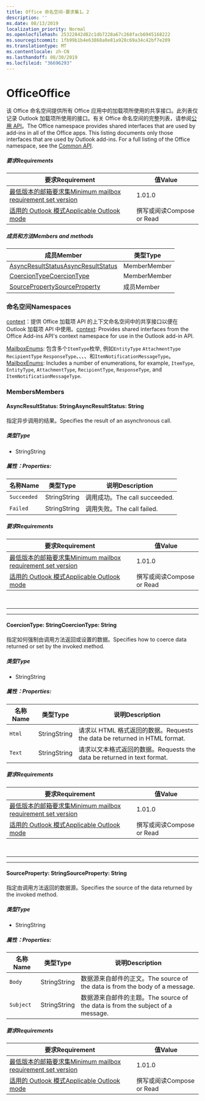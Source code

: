 ```yaml
---
title: Office 命名空间-要求集1。2
description: ''
ms.date: 08/13/2019
localization_priority: Normal
ms.openlocfilehash: 25322842d82c1db7228a67c268facb6945168222
ms.sourcegitcommit: 1fb99b1b4e63868a0e81a928c69a34c42bf7e209
ms.translationtype: MT
ms.contentlocale: zh-CN
ms.lasthandoff: 08/30/2019
ms.locfileid: "36696293"
---
```

# <a name="office"></a><span data-ttu-id="436c7-102">Office</span><span class="sxs-lookup"><span data-stu-id="436c7-102">Office</span></span>

<span data-ttu-id="436c7-p101">该 Office 命名空间提供所有 Office 应用中的加载项所使用的共享接口。此列表仅记录 Outlook 加载项所使用的接口。有关 Office 命名空间的完整列表，请参阅[公用 API](/javascript/api/office)。</span><span class="sxs-lookup"><span data-stu-id="436c7-p101">The Office namespace provides shared interfaces that are used by add-ins in all of the Office apps. This listing documents only those interfaces that are used by Outlook add-ins. For a full listing of the Office namespace, see the [Common API](/javascript/api/office).</span></span>

##### <a name="requirements"></a><span data-ttu-id="436c7-105">要求</span><span class="sxs-lookup"><span data-stu-id="436c7-105">Requirements</span></span>

|<span data-ttu-id="436c7-106">要求</span><span class="sxs-lookup"><span data-stu-id="436c7-106">Requirement</span></span>| <span data-ttu-id="436c7-107">值</span><span class="sxs-lookup"><span data-stu-id="436c7-107">Value</span></span>|
|---|---|
|[<span data-ttu-id="436c7-108">最低版本的邮箱要求集</span><span class="sxs-lookup"><span data-stu-id="436c7-108">Minimum mailbox requirement set version</span></span>](/office/dev/add-ins/reference/requirement-sets/outlook-api-requirement-sets)| <span data-ttu-id="436c7-109">1.0</span><span class="sxs-lookup"><span data-stu-id="436c7-109">1.0</span></span>|
|[<span data-ttu-id="436c7-110">适用的 Outlook 模式</span><span class="sxs-lookup"><span data-stu-id="436c7-110">Applicable Outlook mode</span></span>](/outlook/add-ins/#extension-points)| <span data-ttu-id="436c7-111">撰写或阅读</span><span class="sxs-lookup"><span data-stu-id="436c7-111">Compose or Read</span></span>|

##### <a name="members-and-methods"></a><span data-ttu-id="436c7-112">成员和方法</span><span class="sxs-lookup"><span data-stu-id="436c7-112">Members and methods</span></span>

| <span data-ttu-id="436c7-113">成员</span><span class="sxs-lookup"><span data-stu-id="436c7-113">Member</span></span> | <span data-ttu-id="436c7-114">类型</span><span class="sxs-lookup"><span data-stu-id="436c7-114">Type</span></span> |
|--------|------|
| [<span data-ttu-id="436c7-115">AsyncResultStatus</span><span class="sxs-lookup"><span data-stu-id="436c7-115">AsyncResultStatus</span></span>](#asyncresultstatus-string) | <span data-ttu-id="436c7-116">Member</span><span class="sxs-lookup"><span data-stu-id="436c7-116">Member</span></span> |
| [<span data-ttu-id="436c7-117">CoercionType</span><span class="sxs-lookup"><span data-stu-id="436c7-117">CoercionType</span></span>](#coerciontype-string) | <span data-ttu-id="436c7-118">Member</span><span class="sxs-lookup"><span data-stu-id="436c7-118">Member</span></span> |
| [<span data-ttu-id="436c7-119">SourceProperty</span><span class="sxs-lookup"><span data-stu-id="436c7-119">SourceProperty</span></span>](#sourceproperty-string) | <span data-ttu-id="436c7-120">成员</span><span class="sxs-lookup"><span data-stu-id="436c7-120">Member</span></span> |

### <a name="namespaces"></a><span data-ttu-id="436c7-121">命名空间</span><span class="sxs-lookup"><span data-stu-id="436c7-121">Namespaces</span></span>

<span data-ttu-id="436c7-122">[context](office.context.md)：提供 Office 加载项 API 的上下文命名空间中的共享接口以便在 Outlook 加载项 API 中使用。</span><span class="sxs-lookup"><span data-stu-id="436c7-122">[context](office.context.md): Provides shared interfaces from the Office Add-ins API's context namespace for use in the Outlook add-in API.</span></span>

<span data-ttu-id="436c7-123">[MailboxEnums](/javascript/api/outlook/office.mailboxenums.attachmenttype?view=outlook-js-1.2): 包含多个`ItemType`枚举, 例如`EntityType` `AttachmentType` `RecipientType` `ResponseType`、、、、和`ItemNotificationMessageType`。</span><span class="sxs-lookup"><span data-stu-id="436c7-123">[MailboxEnums](/javascript/api/outlook/office.mailboxenums.attachmenttype?view=outlook-js-1.2): Includes a number of enumerations, for example, `ItemType`, `EntityType`, `AttachmentType`, `RecipientType`, `ResponseType`, and `ItemNotificationMessageType`.</span></span>

### <a name="members"></a><span data-ttu-id="436c7-124">Members</span><span class="sxs-lookup"><span data-stu-id="436c7-124">Members</span></span>

#### <a name="asyncresultstatus-string"></a><span data-ttu-id="436c7-125">AsyncResultStatus: String</span><span class="sxs-lookup"><span data-stu-id="436c7-125">AsyncResultStatus: String</span></span>

<span data-ttu-id="436c7-126">指定异步调用的结果。</span><span class="sxs-lookup"><span data-stu-id="436c7-126">Specifies the result of an asynchronous call.</span></span>

##### <a name="type"></a><span data-ttu-id="436c7-127">类型</span><span class="sxs-lookup"><span data-stu-id="436c7-127">Type</span></span>

*   <span data-ttu-id="436c7-128">String</span><span class="sxs-lookup"><span data-stu-id="436c7-128">String</span></span>

##### <a name="properties"></a><span data-ttu-id="436c7-129">属性：</span><span class="sxs-lookup"><span data-stu-id="436c7-129">Properties:</span></span>

|<span data-ttu-id="436c7-130">名称</span><span class="sxs-lookup"><span data-stu-id="436c7-130">Name</span></span>| <span data-ttu-id="436c7-131">类型</span><span class="sxs-lookup"><span data-stu-id="436c7-131">Type</span></span>| <span data-ttu-id="436c7-132">说明</span><span class="sxs-lookup"><span data-stu-id="436c7-132">Description</span></span>|
|---|---|---|
|`Succeeded`| <span data-ttu-id="436c7-133">String</span><span class="sxs-lookup"><span data-stu-id="436c7-133">String</span></span>|<span data-ttu-id="436c7-134">调用成功。</span><span class="sxs-lookup"><span data-stu-id="436c7-134">The call succeeded.</span></span>|
|`Failed`| <span data-ttu-id="436c7-135">String</span><span class="sxs-lookup"><span data-stu-id="436c7-135">String</span></span>|<span data-ttu-id="436c7-136">调用失败。</span><span class="sxs-lookup"><span data-stu-id="436c7-136">The call failed.</span></span>|

##### <a name="requirements"></a><span data-ttu-id="436c7-137">要求</span><span class="sxs-lookup"><span data-stu-id="436c7-137">Requirements</span></span>

|<span data-ttu-id="436c7-138">要求</span><span class="sxs-lookup"><span data-stu-id="436c7-138">Requirement</span></span>| <span data-ttu-id="436c7-139">值</span><span class="sxs-lookup"><span data-stu-id="436c7-139">Value</span></span>|
|---|---|
|[<span data-ttu-id="436c7-140">最低版本的邮箱要求集</span><span class="sxs-lookup"><span data-stu-id="436c7-140">Minimum mailbox requirement set version</span></span>](/office/dev/add-ins/reference/requirement-sets/outlook-api-requirement-sets)| <span data-ttu-id="436c7-141">1.0</span><span class="sxs-lookup"><span data-stu-id="436c7-141">1.0</span></span>|
|[<span data-ttu-id="436c7-142">适用的 Outlook 模式</span><span class="sxs-lookup"><span data-stu-id="436c7-142">Applicable Outlook mode</span></span>](/outlook/add-ins/#extension-points)| <span data-ttu-id="436c7-143">撰写或阅读</span><span class="sxs-lookup"><span data-stu-id="436c7-143">Compose or Read</span></span>|

<br>

---
---

#### <a name="coerciontype-string"></a><span data-ttu-id="436c7-144">CoercionType: String</span><span class="sxs-lookup"><span data-stu-id="436c7-144">CoercionType: String</span></span>

<span data-ttu-id="436c7-145">指定如何强制由调用方法返回或设置的数据。</span><span class="sxs-lookup"><span data-stu-id="436c7-145">Specifies how to coerce data returned or set by the invoked method.</span></span>

##### <a name="type"></a><span data-ttu-id="436c7-146">类型</span><span class="sxs-lookup"><span data-stu-id="436c7-146">Type</span></span>

*   <span data-ttu-id="436c7-147">String</span><span class="sxs-lookup"><span data-stu-id="436c7-147">String</span></span>

##### <a name="properties"></a><span data-ttu-id="436c7-148">属性：</span><span class="sxs-lookup"><span data-stu-id="436c7-148">Properties:</span></span>

|<span data-ttu-id="436c7-149">名称</span><span class="sxs-lookup"><span data-stu-id="436c7-149">Name</span></span>| <span data-ttu-id="436c7-150">类型</span><span class="sxs-lookup"><span data-stu-id="436c7-150">Type</span></span>| <span data-ttu-id="436c7-151">说明</span><span class="sxs-lookup"><span data-stu-id="436c7-151">Description</span></span>|
|---|---|---|
|`Html`| <span data-ttu-id="436c7-152">String</span><span class="sxs-lookup"><span data-stu-id="436c7-152">String</span></span>|<span data-ttu-id="436c7-153">请求以 HTML 格式返回的数据。</span><span class="sxs-lookup"><span data-stu-id="436c7-153">Requests the data be returned in HTML format.</span></span>|
|`Text`| <span data-ttu-id="436c7-154">String</span><span class="sxs-lookup"><span data-stu-id="436c7-154">String</span></span>|<span data-ttu-id="436c7-155">请求以文本格式返回的数据。</span><span class="sxs-lookup"><span data-stu-id="436c7-155">Requests the data be returned in text format.</span></span>|

##### <a name="requirements"></a><span data-ttu-id="436c7-156">要求</span><span class="sxs-lookup"><span data-stu-id="436c7-156">Requirements</span></span>

|<span data-ttu-id="436c7-157">要求</span><span class="sxs-lookup"><span data-stu-id="436c7-157">Requirement</span></span>| <span data-ttu-id="436c7-158">值</span><span class="sxs-lookup"><span data-stu-id="436c7-158">Value</span></span>|
|---|---|
|[<span data-ttu-id="436c7-159">最低版本的邮箱要求集</span><span class="sxs-lookup"><span data-stu-id="436c7-159">Minimum mailbox requirement set version</span></span>](/office/dev/add-ins/reference/requirement-sets/outlook-api-requirement-sets)| <span data-ttu-id="436c7-160">1.0</span><span class="sxs-lookup"><span data-stu-id="436c7-160">1.0</span></span>|
|[<span data-ttu-id="436c7-161">适用的 Outlook 模式</span><span class="sxs-lookup"><span data-stu-id="436c7-161">Applicable Outlook mode</span></span>](/outlook/add-ins/#extension-points)| <span data-ttu-id="436c7-162">撰写或阅读</span><span class="sxs-lookup"><span data-stu-id="436c7-162">Compose or Read</span></span>|

<br>

---
---

#### <a name="sourceproperty-string"></a><span data-ttu-id="436c7-163">SourceProperty: String</span><span class="sxs-lookup"><span data-stu-id="436c7-163">SourceProperty: String</span></span>

<span data-ttu-id="436c7-164">指定由调用方法返回的数据源。</span><span class="sxs-lookup"><span data-stu-id="436c7-164">Specifies the source of the data returned by the invoked method.</span></span>

##### <a name="type"></a><span data-ttu-id="436c7-165">类型</span><span class="sxs-lookup"><span data-stu-id="436c7-165">Type</span></span>

*   <span data-ttu-id="436c7-166">String</span><span class="sxs-lookup"><span data-stu-id="436c7-166">String</span></span>

##### <a name="properties"></a><span data-ttu-id="436c7-167">属性：</span><span class="sxs-lookup"><span data-stu-id="436c7-167">Properties:</span></span>

|<span data-ttu-id="436c7-168">名称</span><span class="sxs-lookup"><span data-stu-id="436c7-168">Name</span></span>| <span data-ttu-id="436c7-169">类型</span><span class="sxs-lookup"><span data-stu-id="436c7-169">Type</span></span>| <span data-ttu-id="436c7-170">说明</span><span class="sxs-lookup"><span data-stu-id="436c7-170">Description</span></span>|
|---|---|---|
|`Body`| <span data-ttu-id="436c7-171">String</span><span class="sxs-lookup"><span data-stu-id="436c7-171">String</span></span>|<span data-ttu-id="436c7-172">数据源来自邮件的正文。</span><span class="sxs-lookup"><span data-stu-id="436c7-172">The source of the data is from the body of a message.</span></span>|
|`Subject`| <span data-ttu-id="436c7-173">String</span><span class="sxs-lookup"><span data-stu-id="436c7-173">String</span></span>|<span data-ttu-id="436c7-174">数据源来自邮件的主题。</span><span class="sxs-lookup"><span data-stu-id="436c7-174">The source of the data is from the subject of a message.</span></span>|

##### <a name="requirements"></a><span data-ttu-id="436c7-175">要求</span><span class="sxs-lookup"><span data-stu-id="436c7-175">Requirements</span></span>

|<span data-ttu-id="436c7-176">要求</span><span class="sxs-lookup"><span data-stu-id="436c7-176">Requirement</span></span>| <span data-ttu-id="436c7-177">值</span><span class="sxs-lookup"><span data-stu-id="436c7-177">Value</span></span>|
|---|---|
|[<span data-ttu-id="436c7-178">最低版本的邮箱要求集</span><span class="sxs-lookup"><span data-stu-id="436c7-178">Minimum mailbox requirement set version</span></span>](/office/dev/add-ins/reference/requirement-sets/outlook-api-requirement-sets)| <span data-ttu-id="436c7-179">1.0</span><span class="sxs-lookup"><span data-stu-id="436c7-179">1.0</span></span>|
|[<span data-ttu-id="436c7-180">适用的 Outlook 模式</span><span class="sxs-lookup"><span data-stu-id="436c7-180">Applicable Outlook mode</span></span>](/outlook/add-ins/#extension-points)| <span data-ttu-id="436c7-181">撰写或阅读</span><span class="sxs-lookup"><span data-stu-id="436c7-181">Compose or Read</span></span>|
